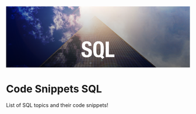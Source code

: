 ![alt text](https://github.com/Singularity-Coder/Code-Snippets-SQL/blob/main/assets/banner_sql.png)
# Code Snippets SQL
List of SQL topics and their code snippets!
